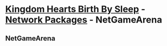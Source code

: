 # [Kingdom Hearts Birth By Sleep](index.md) - [Network Packages](../network-packages.md) - NetGameArena

## NetGameArena
